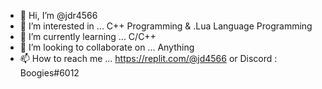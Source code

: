 - 👋 Hi, I’m @jdr4566
- 👀 I’m interested in ... C++ Programming & .Lua Language Programming
- 🌱 I’m currently learning ... C/C++
- 💞️ I’m looking to collaborate on ... Anything 
- 📫 How to reach me ... https://replit.com/@jd4566   or Discord : Boogies#6012

<!---
jdr4566/jdr4566 is a ✨ special ✨ repository because its `README.md` (this file) appears on your GitHub profile.
You can click the Preview link to take a look at your changes.
--->
